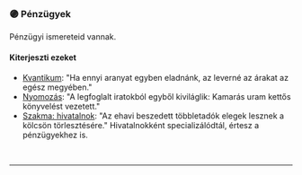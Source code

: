 ### 🟣 Pénzügyek

Pénzügyi ismereteid vannak.

#### Kiterjeszti ezeket

- [Kvantikum](../kepzettsegek.szekunder/kvantikum.md): "Ha ennyi aranyat egyben eladnánk, az leverné az árakat az egész megyében."
- [Nyomozás](../kepzettsegek.primer.altalanos/nyomozas.md): "A legfoglalt iratokból egyből kiviláglik: Kamarás uram kettős könyvelést vezetett."
- [Szakma: hivatalnok](../kepzettsegek.szekunder/szakma.md): "Az ehavi beszedett többletadók elegek lesznek a kölcsön törlesztésére." Hivatalnokként specializálódtál, értesz a pénzügyekhez is.

<br />

---

